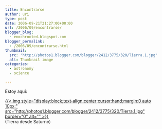```yaml
---
title: Encontrarse
author: uri
type: post
date: 2006-09-21T21:27:00+00:00
url: /2006/09/encontrarse/
blogger_blog:
  - enochrooted.blogspot.com
blogger_permalink:
  - /2006/09/encontrarse.html
thumbnail:
  src: "http://photos1.blogger.com/blogger/2412/3775/320/Tierra.1.jpg"
  alt: Thumbnail image
categories:
  - astronomy
  - science

---
```

Estoy aquí:

[{{< img style="display:block;text-align:center;cursor:hand;margin:0 auto 10px;" src="http://photos1.blogger.com/blogger/2412/3775/320/Tierra.1.jpg" border="0" alt="" >}}][1]  
(Tierra desde Saturno)

 [1]: http://photos1.blogger.com/blogger/2412/3775/1600/Tierra.1.jpg